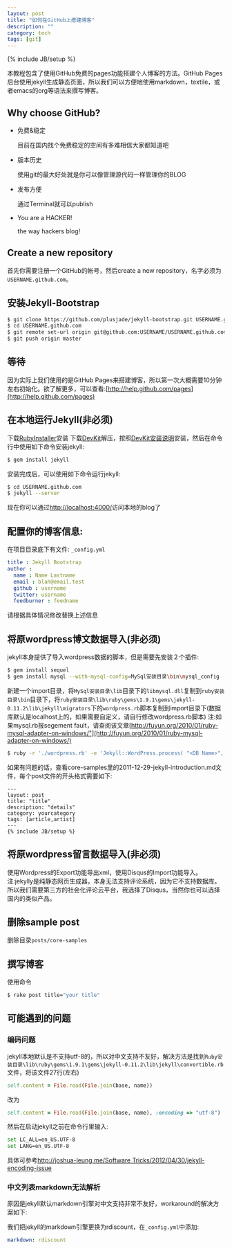```yaml
---
layout: post
title: "如何在GitHub上搭建博客"
description: ""
category: tech
tags: [git]
---
```

{% include JB/setup %}

本教程包含了使用GitHub免费的pages功能搭建个人博客的方法。GitHub Pages后台使用jekyll生成静态页面，所以我们可以方便地使用markdown，textile，或者emacs的org等语法来撰写博客。

## Why choose GitHub?

* 免费&稳定

  目前在国内找个免费稳定的空间有多难相信大家都知道吧

* 版本历史

  使用git的最大好处就是你可以像管理源代码一样管理你的BLOG

* 发布方便

  通过Terminal就可以publish

* You are a HACKER!

  the way hackers blog!

## Create a new repository

首先你需要注册一个GitHub的帐号，然后create a new repository，名字必须为`USERNAME.github.com`。

## 安装Jekyll-Bootstrap

``` bash
$ git clone https://github.com/plusjade/jekyll-bootstrap.git USERNAME.github.com
$ cd USERNAME.github.com
$ git remote set-url origin git@github.com:USERNAME/USERNAME.github.com.git
$ git push origin master
```

## 等待

因为实际上我们使用的是GitHub Pages来搭建博客，所以第一次大概需要10分钟左右初始化。欲了解更多，可以查看:[http://help.github.com/pages](http://help.github.com/pages)

## 在本地运行Jekyll(非必须)

下载[RubyInstaller](http://rubyinstaller.org/downloads/)安装
下载[DevKit](http://rubyinstaller.org/downloads/)解压，按照[DevKit安装说明](https://github.com/oneclick/rubyinstaller/wiki/Development-Kit)安装，然后在命令行中使用如下命令安装jekyll:

``` bash
$ gem install jekyll
```

安装完成后，可以使用如下命令运行jekyll:

``` bash
$ cd USERNAME.github.com
$ jekyll --server
```

现在你可以通过[http://localhost:4000/](http://localhost:4000/)访问本地的blog了

## 配置你的博客信息:

在项目目录底下有文件: `_config.yml`

``` yaml
title : Jekyll Bootstrap
author :
  name : Name Lastname
  email : blah@email.test
  github : username
  twitter: username
  feedburner : feedname
```

请根据具体情况修改替换上述信息

## 将原wordpress博文数据导入(非必须)

jekyll本身提供了导入wordpress数据的脚本，但是需要先安装２个插件:

``` bash
$ gem install sequel
$ gem install mysql --with-mysql-config=MySql安装目录\bin\mysql_config
```

新建一个import目录，将`MySql安装目录\lib`目录下的`libmysql.dll`复制到`ruby安装目录\bin`目录下，将`ruby安装目录\lib\ruby\gems\1.9.1\gems\jekyll-0.11.2\lib\jekyll\migrators`下的`wordpress.rb`脚本复制到import目录下(数据库默认是localhost上的，如果需要自定义，请自行修改wordpress.rb脚本)
注:如果mysql.rb报segement fault，请查阅该文章[http://fuyun.org/2010/01/ruby-mysql-adapter-on-windows/"](http://fuyun.org/2010/01/ruby-mysql-adapter-on-windows/)

``` bash
$ ruby -r './wordpress.rb' -e 'Jekyll::WordPress.process( "<DB Name>", "<User Name>", "<Password>")'
```

如果有问题的话，查看core-samples里的2011-12-29-jekyll-introduction.md文件，每个post文件的开头格式需要如下:

    ---
    layout: post
    title: "title"
    description: "details"
    category: yourcategory
    tags: [article,artist]
    ---
    {% include JB/setup %}

## 将原wordpress留言数据导入(非必须)

使用Wordpress的Export功能导出xml，使用Disqus的Import功能导入。注:jekylly是纯静态网页生成器，本身无法支持评论系统，因为它不支持数据库。所以我们需要第三方的社会化评论云平台，我选择了Disqus，当然你也可以选择国内的类似产品。

## 删除sample post

删除目录`posts/core-samples`

## 撰写博客

使用命令

``` bash
$ rake post title="your title"
```

## 可能遇到的问题

### 编码问题

jekyll本地默认是不支持utf-8的，所以对中文支持不友好，解决方法是找到`Ruby安装目录\lib\ruby\gems\1.9.1\gems\jekyll-0.11.2\lib\jekyll\convertible.rb` 文件，将该文件27行(左右)

``` ruby
self.content = File.read(File.join(base, name))
```

改为

``` ruby
self.content = File.read(File.join(base, name), :encoding => "utf-8")
```

然后在启动jekyll之前在命令行里输入:

``` bash
set LC_ALL=en_US.UTF-8
set LANG=en_US.UTF-8
```

具体可参考[http://joshua-leung.me/Software Tricks/2012/04/30/jekyll-encoding-issue](http://joshua-leung.me/Software%20Tricks/2012/04/30/jekyll-encoding-issue/)

### 中文列表markdown无法解析

原因是jekyll默认markdown引擎对中文支持非常不友好，workaround的解决方案如下:

我们把jekyll的markdown引擎更换为rdiscount，在`_config.yml`中添加:

``` yaml
markdown: rdiscount
```
